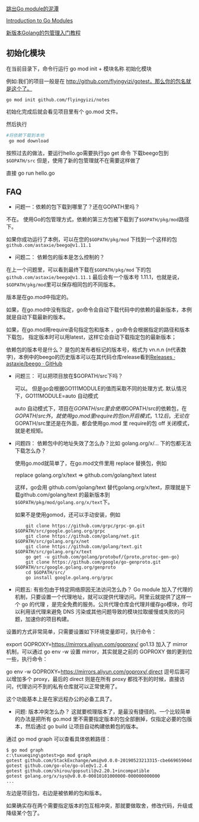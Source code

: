 [跳出Go module的泥潭](https://colobu.com/2018/08/27/learn-go-module/) 

[Introduction to Go Modules](https://roberto.selbach.ca/intro-to-go-modules/)

[新版本Golang的包管理入门教程](https://blog.csdn.net/banmuhuangci/article/details/88873567)

## 初始化模块

在当前目录下，命令行运行 go mod init + 模块名称 初始化模块

例如:我们的项目一般是在 http://github.com/flyingyizi/gotest，那么你的包名就是这个了。
```shell
go mod init github.com/flyingyizi/notes
```
初始化完成后就会看见项目里有个 go.mod 文件。

然后执行
```sh
#将依赖下载到本地
 go mod download
```

按照过去的做法，要运行hello.go需要执行go get 命令 下载beego包到 `$GOPATH/src` 但是，使用了新的包管理就不在需要这样做了

直接 go run hello.go

## 

## FAQ

- 问题一：依赖的包下载到哪里了？还在GOPATH里吗？

不在。
使用Go的包管理方式，依赖的第三方包被下载到了`$GOPATH/pkg/mod`路径下。

如果你成功运行了本例，可以在您的`$GOPATH/pkg/mod` 下找到一个这样的包 `github.com/astaxie/beego@v1.11.1`

- 问题二： 依赖包的版本是怎么控制的？

在上一个问题里，可以看到最终下载在`$GOPATH/pkg/mod` 下的包 `github.com/astaxie/beego@v1.11.1` 最后会有一个版本号 1.11.1，也就是说，`$GOPATH/pkg/mod`里可以保存相同包的不同版本。

版本是在go.mod中指定的。

如果，在go.mod中没有指定，go命令会自动下载代码中的依赖的最新版本，本例就是自动下载最新的版本。

如果，在go.mod用require语句指定包和版本 ，go命令会根据指定的路径和版本下载包，
指定版本时可以用latest，这样它会自动下载指定包的最新版本；

依赖包的版本号是什么？ 是包的发布者标记的版本号，格式为 vn.n.n (n代表数字)，本例中的beego的历史版本可以在其代码仓库release看到[Releases · astaxie/beego · GitHub](https://github.com/astaxie/beego/releases)

- 问题三： 可以把项目放在$GOPATH/src下吗？

    可以。
    但是go会根据GO111MODULE的值而采取不同的处理方式.    默认情况下，GO111MODULE=auto 自动模式

    auto 自动模式下，项目在$GOPATH/src里会使用$GOPATH/src的依赖包，在$GOPATH/src外，就使用go.mod 里 require的包
    on 开启模式，1.12后，无论在$GOPATH/src里还是在外面，都会使用go.mod 里 require的包
    off 关闭模式，就是老规矩。

- 问题四： 依赖包中的地址失效了怎么办？比如 golang.org/x/… 下的包都无法下载怎么办？

    使用go.mod就简单了，在go.mod文件里用 replace 替换包，例如

    replace golang.org/x/text => github.com/golang/text latest

    这样，go会用 github.com/golang/text 替代golang.org/x/text，原理就是下载github.com/golang/text 的最新版本到 `$GOPATH/pkg/mod/golang.org/x/text`下。

    如果不是使用gomod，还可以手动安装，例如
    ```shell
        git clone https://github.com/grpc/grpc-go.git $GOPATH/src/google.golang.org/grpc
        git clone https://github.com/golang/net.git $GOPATH/src/golang.org/x/net
        git clone https://github.com/golang/text.git $GOPATH/src/golang.org/x/text
        go get -u github.com/golang/protobuf/{proto,protoc-gen-go}
        git clone https://github.com/google/go-genproto.git $GOPATH/src/google.golang.org/genproto
        cd $GOPATH/src/
        go install google.golang.org/grpc
    ```



- 问题五: 有些包由于特定网络原因无法访问怎么办？
Go module 加入了代理的机制，只要设置一个代理地址，就可以提供代理访问。阿里云就提供了这样一个 go 的代理 ，是完全免费的服务。公共代理仓库会代理并缓存go模块，你可以利用该代理来避免 DNS 污染或其他问题导致的模块拉取缓慢或失败的问题，加速你的项目构建。

设置的方式非常简单，只需要设置如下环境变量即可，执行命令：

export GOPROXY=https://mirrors.aliyun.com/goproxy/
go1.13 加入了 mirror 机制，可以通过 go env -w 设置 mirror，其实就是之前的 GOPROXY 做的更到位一些，执行命令：

go env -w GOPROXY=https://mirrors.aliyun.com/goproxy/,direct
逗号后面可以增加多个 proxy，最后的 direct 则是在所有 proxy 都找不到的时候，直接访问，代理访问不到的私有仓库就可以正常使用了。

这个功能基本上是在家远程办公的必备工具了。

- 问题: 版本冲突怎么办？
这就要梳理版本了，是最没有捷径的。一个比较简单的办法是把所有 go.mod 里不需要指定版本的包全部删掉，仅指定必要的包版本，然后通过 go build 让项目自动构建依赖包的版本。

通过 go mod graph 可以查看具体依赖路径：

```SHELL
$ go mod graph
c:\tuxueqing\gotest>go mod graph
gotest github.com/StackExchange/wmi@v0.0.0-20190523213315-cbe66965904d
gotest github.com/go-ole/go-ole@v1.2.4
gotest github.com/shirou/gopsutil@v2.20.1+incompatible
gotest golang.org/x/sys@v0.0.0-00010101000000-000000000000
...
```

左边是项目包，右边是被依赖的包和版本。

如果确实存在两个需要指定版本的包互相冲突，那就要做取舍，修改代码，升级或降级某个包了。

